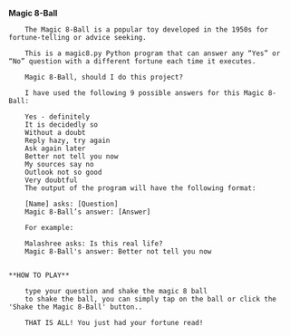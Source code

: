 **Magic 8-Ball**

    
        The Magic 8-Ball is a popular toy developed in the 1950s for fortune-telling or advice seeking.
        
        This is a magic8.py Python program that can answer any “Yes” or “No” question with a different fortune each time it executes.
        
        Magic 8-Ball, should I do this project?
        
        I have used the following 9 possible answers for this Magic 8-Ball:
        
        Yes - definitely
        It is decidedly so
        Without a doubt
        Reply hazy, try again
        Ask again later
        Better not tell you now
        My sources say no
        Outlook not so good
        Very doubtful
        The output of the program will have the following format:
        
        [Name] asks: [Question]
        Magic 8-Ball’s answer: [Answer]
        
        For example:
        
        Malashree asks: Is this real life?
        Magic 8-Ball's answer: Better not tell you now
    
    
    **HOW TO PLAY**
        
        type your question and shake the magic 8 ball
        to shake the ball, you can simply tap on the ball or click the 'Shake the Magic 8-Ball' button..
        
        THAT IS ALL! You just had your fortune read!
